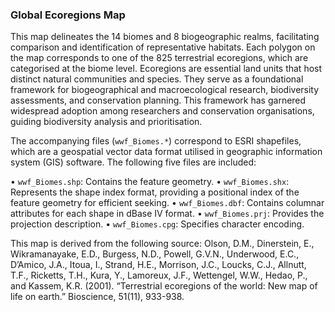 ### Global Ecoregions Map

This map delineates the 14 biomes and 8 biogeographic realms, facilitating comparison and identification of representative habitats. Each polygon on the map corresponds to one of the 825 terrestrial ecoregions, which are categorised at the biome level.
Ecoregions are essential land units that host distinct natural communities and species. They serve as a foundational framework for biogeographical and macroecological research, biodiversity assessments, and conservation planning. This framework has garnered widespread adoption among researchers and conservation organisations, guiding biodiversity analysis and prioritisation.

The accompanying files (`wwf_Biomes.*`) correspond to ESRI shapefiles, which are a geospatial vector data format utilised in geographic information system (GIS) software. The following five files are included:

• `wwf_Biomes.shp`: Contains the feature geometry.
• `wwf_Biomes.shx`: Represents the shape index format, providing a positional index of the feature geometry for efficient seeking.
• `wwf_Biomes.dbf`: Contains columnar attributes for each shape in dBase IV format.
• `wwf_Biomes.prj`: Provides the projection description.
• `wwf_Biomes.cpg`: Specifies character encoding.

This map is derived from the following source: Olson, D.M., Dinerstein, E., Wikramanayake, E.D., Burgess, N.D., Powell, G.V.N., Underwood, E.C., D’Amico, J.A., Itoua, I., Strand, H.E., Morrison, J.C., Loucks, C.J., Allnutt, T.F., Ricketts, T.H., Kura, Y., Lamoreux, J.F., Wettengel, W.W., Hedao, P., and Kassem, K.R. (2001). “Terrestrial ecoregions of the world: New map of life on earth.” Bioscience, 51(11), 933-938.
